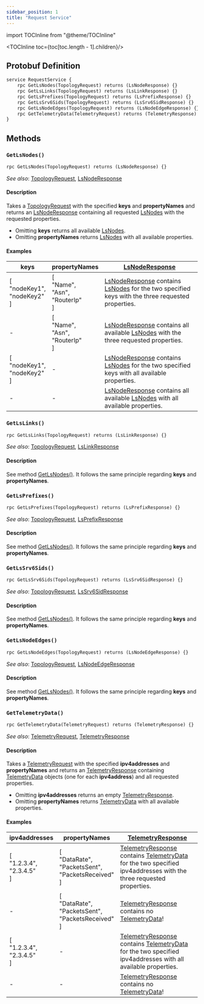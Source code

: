 ```yaml
---
sidebar_position: 1
title: "Request Service"
---
```


import TOCInline from "@theme/TOCInline"

<TOCInline toc={toc[toc.length - 1].children}/>

## Protobuf Definition

```protobuf
service RequestService {
    rpc GetLsNodes(TopologyRequest) returns (LsNodeResponse) {}
    rpc GetLsLinks(TopologyRequest) returns (LsLinkResponse) {}
    rpc GetLsPrefixes(TopologyRequest) returns (LsPrefixResponse) {}
    rpc GetLsSrv6Sids(TopologyRequest) returns (LsSrv6SidResponse) {}
    rpc GetLsNodeEdges(TopologyRequest) returns (LsNodeEdgeResponse) {}
    rpc GetTelemetryData(TelemetryRequest) returns (TelemetryResponse) {}
}
```

## Methods

### `GetLsNodes()`

```protobuf
rpc GetLsNodes(TopologyRequest) returns (LsNodeResponse) {}
```

*See also*: [TopologyRequest](messages#topologyrequest), [LsNodeResponse](messages#lsnoderesponse)

#### Description

Takes a [TopologyRequest](messages#topologyrequest) with the specified **keys** and **propertyNames** and returns an [LsNodeResponse](messages#lsnoderesponse) containing all requested [LsNodes](messages#lsnode) with the requested properties.

- Omitting **keys** returns all available [LsNodes](messages#lsnode).
- Omitting **propertyNames** returns [LsNodes](messages#lsnode) with all available properties.

#### Examples

keys | propertyNames | [LsNodeResponse](messages#lsnoderesponse)
--- | --- | ---
[<br />"nodeKey1",<br />"nodeKey2"<br />] | [<br />"Name",<br />"Asn",<br />"RouterIp"<br />] | [LsNodeResponse](messages#lsnoderesponse) contains [LsNodes](messages#lsnode) for the two specified keys with the three requested properties.
- | [<br />"Name",<br />"Asn",<br />"RouterIp"<br />] | [LsNodeResponse](messages#lsnoderesponse) contains all available [LsNodes](messages#lsnode) with the three requested properties.
[<br />"nodeKey1",<br />"nodeKey2"<br />] | - | [LsNodeResponse](messages#lsnoderesponse) contains [LsNodes](messages#lsnode) for the two specified keys with all available properties.
- | - | [LsNodeResponse](messages#lsnoderesponse) contains all available [LsNodes](messages#lsnode) with all available properties.

### `GetLsLinks()`

```protobuf
rpc GetLsLinks(TopologyRequest) returns (LsLinkResponse) {}
```

*See also*: [TopologyRequest](messages#topologyrequest), [LsLinkResponse](messages#lslinkresponse)

#### Description

See method [GetLsNodes()](#getlsnodes). It follows the same principle regarding **keys** and **propertyNames**.

### `GetLsPrefixes()`

```protobuf
rpc GetLsPrefixes(TopologyRequest) returns (LsPrefixResponse) {}
```

*See also*: [TopologyRequest](messages#topologyrequest), [LsPrefixResponse](messages#lsprefixresponse)

#### Description

See method [GetLsNodes()](#getlsnodes). It follows the same principle regarding **keys** and **propertyNames**.

### `GetLsSrv6Sids()`

```protobuf
rpc GetLsSrv6Sids(TopologyRequest) returns (LsSrv6SidResponse) {}
```

*See also*: [TopologyRequest](messages#topologyrequest), [LsSrv6SidResponse](messages#lssrv6sidresponse)

#### Description

See method [GetLsNodes()](#getlsnodes). It follows the same principle regarding **keys** and **propertyNames**.

### `GetLsNodeEdges()`

```protobuf
rpc GetLsNodeEdges(TopologyRequest) returns (LsNodeEdgeResponse) {}
```

*See also*: [TopologyRequest](messages#topologyrequest), [LsNodeEdgeResponse](messages#lsnodeedgeresponse)

#### Description

See method [GetLsNodes()](#getlsnodes). It follows the same principle regarding **keys** and **propertyNames**.

### `GetTelemetryData()`

```protobuf
rpc GetTelemetryData(TelemetryRequest) returns (TelemetryResponse) {}
```

*See also*: [TelemetryRequest](messages#telemetryrequest), [TelemetryResponse](messages#telemetryresponse)

#### Description

Takes a [TelemetryRequest](messages#telemetryrequest) with the specified **ipv4addresses** and **propertyNames** and returns an [TelemetryResponse](messages#telemetryresponse) containing [TelemetryData](messages#telemetrydata) objects (one for each **ipv4address**) and all requested properties.

- Omitting **ipv4addresses** returns an empty [TelemetryResponse](messages#telemetryresponse).
- Omitting **propertyNames** returns [TelemetryData](messages#telemetrydata) with all available properties.

#### Examples

ipv4addresses | propertyNames | [TelemetryResponse](messages#telemetryresponse)
--- | --- | ---
[<br />"1.2.3.4",<br />"2.3.4.5"<br />] | [<br />"DataRate",<br />"PacketsSent",<br />"PacketsReceived"<br />] | [TelemetryResponse](messages#telemetryresponse) contains [TelemetryData](messages#telemetrydata) for the two specified ipv4addresses with the three requested properties.
- | [<br />"DataRate",<br />"PacketsSent",<br />"PacketsReceived"<br />] | [TelemetryResponse](messages#telemetryresponse) contains no [TelemetryData](messages#telemetrydata)!
[<br />"1.2.3.4",<br />"2.3.4.5"<br />] | - | [TelemetryResponse](messages#telemetryresponse) contains [TelemetryData](messages#telemetrydata) for the two specified ipv4addresses with all available properties.
- | - | [TelemetryResponse](messages#telemetryresponse) contains no [TelemetryData](messages#telemetrydata)!
